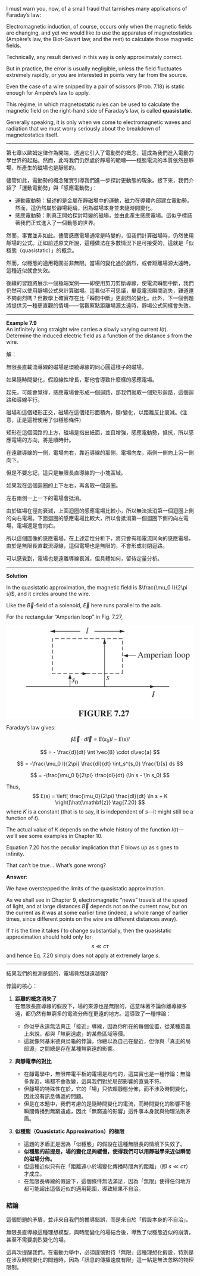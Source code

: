 
I must warn you, now, of a small fraud that tarnishes many applications of Faraday’s law: 

Electromagnetic induction, of course, occurs only when the magnetic fields are changing, and yet we would like to use the apparatus of magnetostatics (Ampère’s law, the Biot-Savart law, and the rest) to calculate those magnetic fields. 

Technically, any result derived in this way is only approximately correct.  

But in practice, the error is usually negligible, unless the field fluctuates extremely rapidly, or you are interested in points very far from the source. 

Even the case of a wire snipped by a pair of scissors (Prob. 7.18) is static enough for Ampère’s law to apply.  

This régime, in which magnetostatic rules can be used to calculate the magnetic field on the right-hand side of Faraday’s law, is called **quasistatic**. 

Generally speaking, it is only when we come to electromagnetic waves and radiation that we must worry seriously about the breakdown of magnetostatics itself.

---

第七章以歐姆定律作為開端，透過它引入了電動勢的概念，這成為我們進入電動力學世界的起點。然而，此時我們仍然處於靜場的範疇——穩態電流的本質依然是靜場，所產生的磁場也是靜態的。  

儘管如此，電動勢的概念確實引導我們進一步探討更動態的現象。接下來，我們介紹了「運動電動勢」與「感應電動勢」：  

- 運動電動勢：描述的是金屬在靜磁場中的運動，磁力在導體內部建立電動勢。然而，這仍然屬於靜場範疇，因為磁場本身並未隨時間變化。  
- 感應電動勢：則真正開始探討時變的磁場，並由此產生感應電場。這似乎標誌著我們正式進入了一個動態的世界。  

然而，事實並非如此。儘管感應電場通常是時變的，但我們計算磁場時，仍然使用靜場的公式。正如前述原文所說，這種做法在多數情況下是可接受的，這就是「似穩態（quasistatic）」的概念。  

然而，似穩態的適用範圍並非無限。當場的變化過於劇烈，或者距離場源太遠時，這種近似就會失效。  

後續的習題將展示一個極端案例——即使用剪刀剪斷導線，使電流瞬間中斷，我們仍然可以使用靜場公式來計算磁場。這看似不可思議，畢竟電流瞬間消失，難道還不夠劇烈嗎？但數學上確實存在比「瞬間中斷」更劇烈的變化。此外，下一個例題將提供另一種更直觀的情境——當觀察點距離場源太遠時，靜場公式同樣會失效。

---

**Example 7.9**  
An infinitely long straight wire carries a slowly varying current $I(t)$. Determine the induced electric field as a function of the distance $s$ from the wire.

解：

無限長直載流導線的磁場是環繞導線的同心圓這樣子的磁場，

如果隨時間變化，假設線性增長，那他會導致什麼樣的感應電場。

起先，可能會覺得，感應電場會形成一個迴路，那我們就取一個矩形迴路，這個迴路和導線平行。

磁場和這個矩形正交，磁場在這個矩形面積內，隨r變化，以距離反比衰減。(注意，正是這裡使用了似穩態條件)

矩形在這個回路的上方，磁場是指出紙面，並且增強，感應電動勢，抵抗，所以感應電場的方向，將是順時針。

在遠離導線的一側，電場向右，靠近導線的那側，電場向左，兩側一側向上另一側向下。

但是不要忘記，這只是無限長直導線的一小塊區域。

如果我在這個迴圈的上下左右，再各取一個迴圈。

左右兩側一上一下的電場會抵消。

由於磁場在徑向衰減，上面迴圈的感應電場比較小，所以無法抵消第一個迴圈上側的向右電場。下面迴圈的感應電場比較大，所以會抵消第一個迴圈下側的向左電場，電場還是會向右。

所以這個圖像的感應電場，在上述定性分析下，將只會有和電流同向的感應電場，由於是無限長直載流導線，這個電場也是無限的，不會形成封閉迴路。

可以感覺到，電場也是遠離導線衰減，但具體如何，留待定量分析。

---

**Solution**  

In the quasistatic approximation, the magnetic field is $\frac{\mu_0 I}{2\pi s}$, and it circles around the wire. 

Like the $\vec{B}$-field of a solenoid, $\vec{E}$ here runs parallel to the axis.  

For the rectangular “Amperian loop” in Fig. 7.27, 

![Figure 7.27](Figs/FIGURE%207.27.png)

Faraday’s law gives:  

$$
\oint \vec{E} \cdot d\vec{l} = E(s_0)l - E(s)l
$$

$$
= - \frac{d}{dt} \int \vec{B} \cdot d\vec{a}
$$

$$
= -\frac{\mu_0 l}{2\pi} \frac{dI}{dt} \int_s^{s_0} \frac{1}{s} ds
$$

$$
= -\frac{\mu_0 l}{2\pi} \frac{dI}{dt} (\ln s - \ln s_0) 
$$

Thus,
$$
E(s) = \left[ \frac{\mu_0}{2\pi} \frac{dI}{dt} \ln s + K \right]\hat{\mathbf{z}} \tag{7.20}
$$
where $K$ is a constant (that is to say, it is independent of $s$—it might still be a function of $t$). 

The actual value of $K$ depends on the whole history of the function $I(t)$—we’ll see some examples in Chapter 10.  

Equation 7.20 has the peculiar implication that $E$ blows up as $s$ goes to infinity. 

That can’t be true... What’s gone wrong?  

**Answer**: 

We have overstepped the limits of the quasistatic approximation. 

As we shall see in Chapter 9, electromagnetic “news” travels at the speed of light, and at large distances $\vec{B}$ depends not on the current now, but on the current as it was at some earlier time (indeed, a whole range of earlier times, since different points on the wire are different distances away).  

If $\tau$ is the time it takes $I$ to change substantially, then the quasistatic approximation should hold only for  
$$
s \ll c\tau
$$
and hence Eq. 7.20 simply does not apply at extremely large $s$.

---

結果我們的推測是錯的，電場竟然越遠越強?

悖論的核心：  

1. **距離的概念消失了**  
   在無限長直導線的假設下，場的來源也是無限的，這意味著不論你離導線多遠，都仍然有無窮多的電流分佈在更遠的地方。這導致了一種悖論：  
   - 你似乎永遠無法真正「接近」導線，因為你所在的每個位置，從某種意義上來說，都與「無窮遠處」的某些區域等價。  
   - 這就像阿基米德與烏龜的悖論，你總以為自己在變近，但你與「真正的局部源」之間總是存在某種無窮遠的影響。  

2. **與靜電學的對比**  
   - 在靜電學中，無限帶電平板的電場是均勻的，這其實也是一種悖論：無論多靠近，場都不會改變，這與我們對於局部影響的直覺不符。  
   - 但靜場的特殊性在於，它的「場」只依賴靜態分佈，而不涉及時間變化，因此沒有訊息傳遞的問題。  
   - 但是在本題中，我們考慮的是隨時間變化的電流，而時間變化的影響不能瞬間傳播到無窮遠處，因此「無窮遠的影響」這件事本身就與物理法則矛盾。  

3. **似穩態（Quasistatic Approximation）的極限**  
   - 這題的矛盾正是因為「似穩態」的假設在這種無限長的情境下失效了。  
   - **似穩態的前提是，場的變化足夠緩慢，使得我們可以用靜磁學來近似瞬間的磁場分佈。**  
   - 但這種近似只有在「距離遠小於場變化傳播時間內的距離」（即 $s \ll c\tau$）才成立。  
   - 在無限長導線的假設下，這個條件無法滿足，因為「無限」使得任何地方都可能超出這個近似的適用範圍，導致結果不自洽。  

### 結論

這個問題的矛盾，並非來自我們的推導錯誤，而是來自於「假設本身的不自洽」。

無限長直導線這種理想模型，與時間變化的場結合後，導致了似穩態近似的崩潰，甚至不需要劇烈變化的場。 

這再次提醒我們，在電動力學中，必須謹慎對待「無限」這種理想化假設，特別是在涉及時間變化的問題時，因為「訊息的傳播速度有限」這一點是無法忽略的物理限制。

